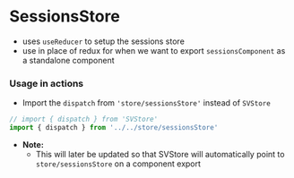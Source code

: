 # SessionsStore
* uses `useReducer` to setup the sessions store 
* use in place of redux for when we want to export `sessionsComponent` as a standalone component

### Usage in actions
* Import the `dispatch` from `'store/sessionsStore'` instead of `SVStore`
```Javascript
// import { dispatch } from 'SVStore'
import { dispatch } from '../../store/sessionsStore'
```
* **Note:**
    * This will later be updated so that SVStore will automatically point to `store/sessionsStore` on a component export 